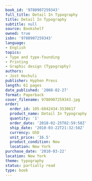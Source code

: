 ```yaml
---
book_id: '9780907259343'
full_title: Detail In Typography
title: Detail In Typography
subtitle: null
source: Bookshelf
owned: true
isbn: '9780907259343'
language:
- English
topics:
- Type and type-founding
- Printing
- Graphic design (Typography)
authors:
- Jost Hochuli
publisher: Hyphen Press
length: 61 pages
date_published: '2008-02-27'
format: Paperback
cover_filename: 9780907259343.jpg
order:
  order_id: 105-6042434-3530617
  product_name: Detail In Typography
  quantity: '1'
  order_date: '2010-02-25T02:59:58Z'
  ship_date: '2010-03-22T21:32:58Z'
  currency: USD
  unit_price: '16.5'
  product_condition: New
  location: New York
purchase_date: '2010-03-22'
location: New York
theme: typography
status: partially read
type: book
---
```


